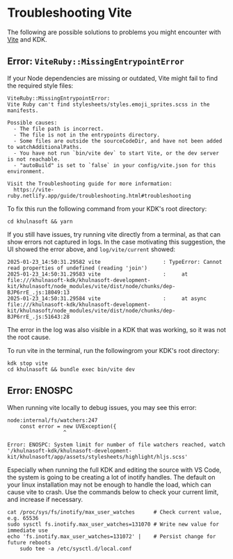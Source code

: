 # Troubleshooting Vite

The following are possible solutions to problems you might encounter with
[Vite](https://vitejs.dev/) and KDK.

## Error: `ViteRuby::MissingEntrypointError`

If your Node dependencies are missing or outdated, Vite might fail to find the required style files:

```shell
ViteRuby::MissingEntrypointError:
Vite Ruby can't find stylesheets/styles.emoji_sprites.scss in the manifests.

Possible causes:
  - The file path is incorrect.
  - The file is not in the entrypoints directory.
  - Some files are outside the sourceCodeDir, and have not been added to watchAdditionalPaths.
  - You have not run `bin/vite dev` to start Vite, or the dev server is not reachable.
  - "autoBuild" is set to `false` in your config/vite.json for this environment.

Visit the Troubleshooting guide for more information:
  https://vite-ruby.netlify.app/guide/troubleshooting.html#troubleshooting
```

To fix this run the following command from your KDK's root directory:

```shell
cd khulnasoft && yarn
```

If you still have issues, try running vite directly from a terminal, as that can show errors not
captured in logs. In the case motivating this suggestion, the UI showed the error above, and `log/vite/current`
showed:

```plaintext
2025-01-23_14:50:31.29582 vite                    : TypeError: Cannot read properties of undefined (reading 'join')
2025-01-23_14:50:31.29583 vite                    :     at file:///khulnasoft-kdk/khulnasoft-development-kit/khulnasoft/node_modules/vite/dist/node/chunks/dep-BJP6rrE_.js:18049:13
2025-01-23_14:50:31.29584 vite                    :     at async file:///khulnasoft-kdk/khulnasoft-development-kit/khulnasoft/node_modules/vite/dist/node/chunks/dep-BJP6rrE_.js:51643:28
```

The error in the log was also visible in a KDK that was working, so it was not the root cause.

To run vite in the terminal, run the followingrom your KDK's root directory:

```shell
kdk stop vite
cd khulnasoft && bundle exec bin/vite dev
```

## Error: ENOSPC

When running vite locally to debug issues, you may see this error:

```plaintext
node:internal/fs/watchers:247
    const error = new UVException({
                  ^

Error: ENOSPC: System limit for number of file watchers reached, watch '/khulnasoft-kdk/khulnasoft-development-kit/khulnasoft/app/assets/stylesheets/highlight/hljs.scss'
```

Especially when running the full KDK and editing the source with VS Code, the system is going to be creating a lot of inotify handles. The default
on your linux installation may not be enough to handle the load, which can cause vite to crash. Use the commands below to check your current limit,
and increase if necessary.

```shell
cat /proc/sys/fs/inotify/max_user_watches      # Check current value, e.g. 65536
sudo sysctl fs.inotify.max_user_watches=131070 # Write new value for immediate use
echo 'fs.inotify.max_user_watches=131072' |    # Persist change for future reboots
    sudo tee -a /etc/sysctl.d/local.conf
```

